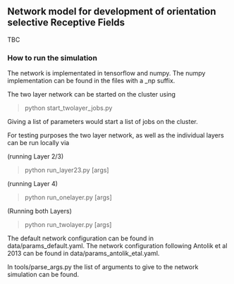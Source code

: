 ## Network model for development of orientation selective Receptive Fields

TBC

### How to run the simulation

The network is implementated in tensorflow and numpy. The numpy implementation can be found in the files with a _np suffix.

The two layer network can be started on the cluster using 

> python start_twolayer_jobs.py

Giving a list of parameters would start a list of jobs on the cluster.

For testing purposes the two layer network, as well as the individual layers can be run locally via

(running Layer 2/3)

> python run_layer23.py [args]

(running Layer 4)

> python run_onelayer.py [args]

(Running both Layers)

> python run_twolayer.py [args]


The default network configuration can be found in data/params_default.yaml. The network configuration following Antolik et al 2013 can be found in data/params_antolik_etal.yaml.

In tools/parse_args.py the list of arguments to give to the network simulation can be found.


